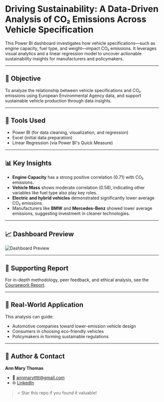 # Driving Sustainability: A Data-Driven Analysis of CO₂ Emissions Across Vehicle Specification

This Power BI dashboard investigates how vehicle specifications—such as engine capacity, fuel type, and weight—impact CO₂ emissions. It leverages visual analytics and a linear regression model to uncover actionable sustainability insights for manufacturers and policymakers.

---

## 📌 Objective

To analyze the relationship between vehicle specifications and CO₂ emissions using European Environmental Agency data, and support sustainable vehicle production through data insights.

---

## 🧰 Tools Used

- Power BI (for data cleaning, visualization, and regression)
- Excel (initial data preparation)
- Linear Regression (via Power BI's Quick Measure)

---

## 📊 Key Insights

- **Engine Capacity** has a strong positive correlation (0.71) with CO₂ emissions.
- **Vehicle Mass** shows moderate correlation (0.58), indicating other variables like fuel type also play key roles.
- **Electric and hybrid vehicles** demonstrated significantly lower average CO₂ emissions.
- Manufacturers like **BMW** and **Mercedes-Benz** showed lower average emissions, suggesting investment in cleaner technologies.

---

## 📈 Dashboard Preview

![Dashboard Preview](dashboard_preview.png)

---

## 📄 Supporting Report

For in-depth methodology, peer feedback, and ethical analysis, see the [Coursework Report](coursework_report.pdf).

---

## 🌱 Real-World Application

This analysis can guide:
- Automotive companies toward lower-emission vehicle design
- Consumers in choosing eco-friendly vehicles
- Policymakers in forming sustainable regulations

---

## 🔗 Author & Contact

**Ann Mary Thomas**  
- 📧 annmarytttt@gmail.com  
- 🌐 [LinkedIn](https://www.linkedin.com/in/ann-mary-thomas-6272aa200)

> ⭐ Star this repo if you found it valuable!
